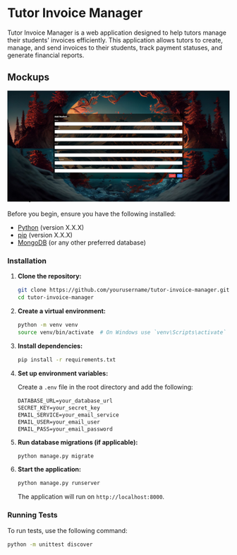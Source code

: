 # Tutor Invoice Manager

Tutor Invoice Manager is a web application designed to help tutors manage their students' invoices efficiently. This application allows tutors to create, manage, and send invoices to their students, track payment statuses, and generate financial reports.

## Mockups

<div id="slideshow">
    <img src="static/screenshots/landing_page.JPG" class="slide" style="display: none;">    
    <img src="static/screenshots/add_student.JPG" class="slide" style="display: block;">
    <img src="static/screenshots/invoice_inspector.JPG" class="slide" style="display: none;">
</div>

<style>
#slideshow {
    position: relative;
    width: 100%;
    max-width: 600px;
    margin: auto;
}
.slide {
    position: absolute;
    width: 100%;
}
</style>

<script>
let currentSlide = 0;
const slides = document.querySelectorAll('#slideshow .slide');

function showSlide(index) {
    slides[currentSlide].style.display = 'none';
    currentSlide = (index + slides.length) % slides.length;
    slides[currentSlide].style.display = 'block';
}

function nextSlide() {
    showSlide(currentSlide + 1);
}

setInterval(nextSlide, 3000);
</script>

## Features

- **Add**: Add new student profiles and invoices.
- **Remove**: Remove student profiles and invoices.
- **Edit**: Edit existing student profiles and invoices.
- **Create Invoice**: Generate invoices for individual students or groups.
- **Automatic Emailer**: Send email notifications for invoice status updates automatically.

## Getting Started

### Prerequisites

Before you begin, ensure you have the following installed:

- [Python](https://www.python.org/downloads/) (version X.X.X)
- [pip](https://pip.pypa.io/en/stable/installation/) (version X.X.X)
- [MongoDB](https://www.mongodb.com/) (or any other preferred database)

### Installation

1. **Clone the repository:**

    ```bash
    git clone https://github.com/yourusername/tutor-invoice-manager.git
    cd tutor-invoice-manager
    ```

2. **Create a virtual environment:**

    ```bash
    python -m venv venv
    source venv/bin/activate  # On Windows use `venv\Scripts\activate`
    ```

3. **Install dependencies:**

    ```bash
    pip install -r requirements.txt
    ```

4. **Set up environment variables:**

    Create a `.env` file in the root directory and add the following:

    ```env
    DATABASE_URL=your_database_url
    SECRET_KEY=your_secret_key
    EMAIL_SERVICE=your_email_service
    EMAIL_USER=your_email_user
    EMAIL_PASS=your_email_password
    ```

5. **Run database migrations (if applicable):**

    ```bash
    python manage.py migrate
    ```

6. **Start the application:**

    ```bash
    python manage.py runserver
    ```

    The application will run on `http://localhost:8000`.

### Running Tests

To run tests, use the following command:

```bash
python -m unittest discover
